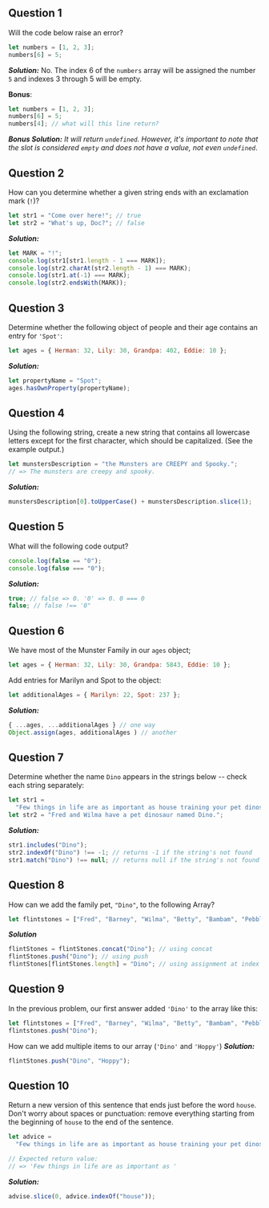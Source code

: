 ## Question 1

Will the code below raise an error?

```js
let numbers = [1, 2, 3];
numbers[6] = 5;
```

**_Solution:_**
No. The index 6 of the `numbers` array will be assigned the number `5` and indexes 3 through 5 will be empty.

**Bonus**:

```js
let numbers = [1, 2, 3];
numbers[6] = 5;
numbers[4]; // what will this line return?
```

**_Bonus Solution:_**
_It will return `undefined`. However, it's important to note that the slot is considered `empty` and does not have a value, not even `undefined`_.

## Question 2

How can you determine whether a given string ends with an exclamation mark (`!`)?

```js
let str1 = "Come over here!"; // true
let str2 = "What's up, Doc?"; // false
```

**_Solution:_**

```js
let MARK = "!";
console.log(str1[str1.length - 1 === MARK]);
console.log(str2.charAt(str2.length - 1) === MARK);
console.log(str1.at(-1) === MARK);
console.log(str2.endsWith(MARK));
```

## Question 3

Determine whether the following object of people and their age contains an entry for `'Spot'`:

```js
let ages = { Herman: 32, Lily: 30, Grandpa: 402, Eddie: 10 };
```

**_Solution:_**

```js
let propertyName = "Spot";
ages.hasOwnProperty(propertyName);
```

## Question 4

Using the following string, create a new string that contains all lowercase letters except for the first character, which should be capitalized. (See the example output.)

```js
let munstersDescription = "the Munsters are CREEPY and Spooky.";
// => The munsters are creepy and spooky.
```

**_Solution:_**

```js
munstersDescription[0].toUpperCase() + munstersDescription.slice(1);
```

## Question 5

What will the following code output?

```js
console.log(false == "0");
console.log(false === "0");
```

**_Solution:_**

```js
true; // false => 0. '0' => 0. 0 === 0
false; // false !== '0"
```

## Question 6

We have most of the Munster Family in our `ages` object;

```js
let ages = { Herman: 32, Lily: 30, Grandpa: 5843, Eddie: 10 };
```

Add entries for Marilyn and Spot to the object:

```js
let additionalAges = { Marilyn: 22, Spot: 237 };
```

**_Solution:_**

```js
{ ...ages, ...additionalAges } // one way
Object.assign(ages, additionalAges ) // another
```

## Question 7

Determine whether the name `Dino` appears in the strings below -- check each string separately:

```js
let str1 =
  "Few things in life are as important as house training your pet dinosaur.";
let str2 = "Fred and Wilma have a pet dinosaur named Dino.";
```

**_Solution:_**

```js
str1.includes("Dino");
str2.indexOf("Dino") !== -1; // returns -1 if the string's not found
str1.match("Dino") !== null; // returns null if the string's not found
```

## Question 8

How can we add the family pet, `"Dino"`, to the following Array?

```js
let flintstones = ["Fred", "Barney", "Wilma", "Betty", "Bambam", "Pebbles"];
```

**_Solution_**

```js
flintStones = flintStones.concat("Dino"); // using concat
flintStones.push("Dino"); // using push
flintStones[flintStones.length] = "Dino"; // using assignment at index
```

## Question 9

In the previous problem, our first answer added `'Dino'` to the array like this:

```js
let flintstones = ["Fred", "Barney", "Wilma", "Betty", "Bambam", "Pebbles"];
flintstones.push("Dino");
```

How can we add multiple items to our array (`'Dino'` and `'Hoppy'`)
**_Solution:_**

```js
flintStones.push("Dino", "Hoppy");
```

## Question 10

Return a new version of this sentence that ends just before the word `house`. Don't worry about spaces or punctuation: remove everything starting from the beginning of `house` to the end of the sentence.

```js
let advice =
  "Few things in life are as important as house training your pet dinosaur.";

// Expected return value:
// => 'Few things in life are as important as '
```

**_Solution:_**

```js
advise.slice(0, advice.indexOf("house"));
```

